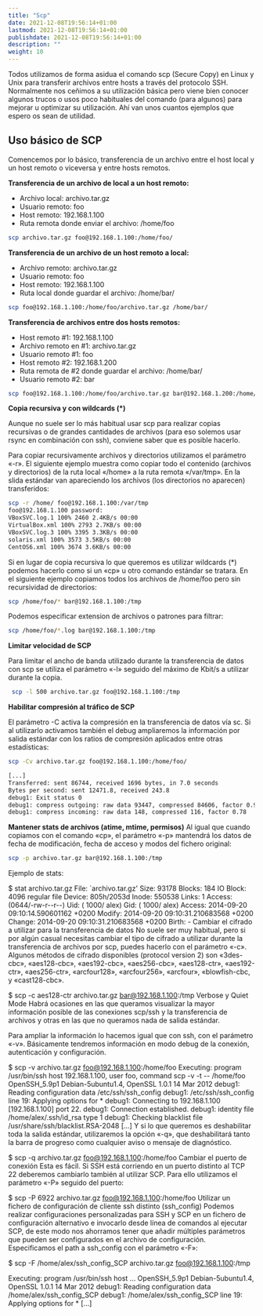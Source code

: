 ```yaml
---
title: "Scp"
date: 2021-12-08T19:56:14+01:00
lastmod: 2021-12-08T19:56:14+01:00
publishdate: 2021-12-08T19:56:14+01:00
description: ""
weight: 10
---
```


Todos utilizamos de forma asidua el comando scp (Secure Copy) en Linux y Unix para transferir archivos entre hosts a través del protocolo SSH. Normalmente nos ceñimos a su utilización básica pero viene bien conocer algunos trucos o usos poco habituales del comando (para algunos) para mejorar u optimizar su utilización. Ahí van unos cuantos ejemplos que espero os sean de utilidad.

## Uso básico de SCP

Comencemos por lo básico, transferencia de un archivo entre el host local y un host remoto o viceversa y entre hosts remotos.

**Transferencia de un archivo de local a un host remoto:**

* Archivo local: archivo.tar.gz
* Usuario remoto: foo
* Host remoto: 192.168.1.100
* Ruta remota donde enviar el archivo: /home/foo

```bash
scp archivo.tar.gz foo@192.168.1.100:/home/foo/
```


**Transferencia de un archivo de un host remoto a local:**

* Archivo remoto: archivo.tar.gz
* Usuario remoto: foo
* Host remoto: 192.168.1.100
* Ruta local donde guardar el archivo: /home/bar/

```bash
scp foo@192.168.1.100:/home/foo/archivo.tar.gz /home/bar/
```

**Transferencia de archivos entre dos hosts remotos:**

* Host remoto #1: 192.168.1.100
* Archivo remoto en #1: archivo.tar.gz
* Usuario remoto #1: foo
* Host remoto #2: 192.168.1.200
* Ruta remota de #2 donde guardar el archivo: /home/bar/
* Usuario remoto #2: bar

```bash
scp foo@192.168.1.100:/home/foo/archivo.tar.gz bar@192.168.1.200:/home/bar/
```

**Copia recursiva y con wildcards (*)**

Aunque no suele ser lo más habitual usar scp para realizar copias recursivas o de grandes cantidades de archivos (para eso solemos usar rsync en combinación con ssh), conviene saber que es posible hacerlo.

Para copiar recursivamente archivos y directorios utilizamos el parámetro «-r». El siguiente ejemplo muestra como copiar todo el contenido (archivos y directorios) de la ruta local «/home» a la ruta remota «/var/tmp». En la slida estándar van apareciendo los archivos (los directorios no aparecen) transferidos:
```bash
scp -r /home/ foo@192.168.1.100:/var/tmp
foo@192.168.1.100 password:
VBoxSVC.log.1 100% 2460 2.4KB/s 00:00
VirtualBox.xml 100% 2793 2.7KB/s 00:00
VBoxSVC.log.3 100% 3395 3.3KB/s 00:00
solaris.xml 100% 3573 3.5KB/s 00:00
CentOS6.xml 100% 3674 3.6KB/s 00:00
```

Si en lugar de copia recursiva lo que queremos es utilizar wildcards (*) podemos hacerlo como si un «cp» u otro comando estándar se tratara. En el siguiente ejemplo copiamos todos los archivos de /home/foo pero sin recursividad de directorios:

```bash
scp /home/foo/* bar@192.168.1.100:/tmp
```

Podemos especificar extension de archivos o patrones para filtrar:

```bash
scp /home/foo/*.log bar@192.168.1.100:/tmp
```

**Limitar velocidad de SCP**

Para limitar el ancho de banda utilizado durante la transferencia de datos con scp se utiliza el parámetro «-l» seguido del máximo de Kbit/s a utilizar durante la copia.

```bash
 scp -l 500 archivo.tar.gz foo@192.168.1.100:/tmp
```

**Habilitar compresión al tráfico de SCP**

El parámetro -C activa la compresión en la transferencia de datos vía sc. Si al utilizarlo activamos también el debug ampliaremos la información por salida estándar con los ratios de compresión aplicados entre otras estadísticas:

```bash
scp -Cv archivo.tar.gz foo@192.168.1.100:/home/foo/

[...]
Transferred: sent 86744, received 1696 bytes, in 7.0 seconds
Bytes per second: sent 12471.8, received 243.8
debug1: Exit status 0
debug1: compress outgoing: raw data 93447, compressed 84606, factor 0.91
debug1: compress incoming: raw data 148, compressed 116, factor 0.78
```

**Mantener stats de archivos (atime, mtime, permisos)**
Al igual que cuando copiamos con el comando «cp», el parámetro «-p» mantendrá los datos de fecha de modificación, fecha de acceso y modos del fichero original:

```bash
scp -p archivo.tar.gz bar@192.168.1.100:/tmp
```

Ejemplo de stats:

$ stat archivo.tar.gz
  File: `archivo.tar.gz'
  Size: 93178     	Blocks: 184        IO Block: 4096   regular file
Device: 805h/2053d	Inode: 550538      Links: 1
Access: (0644/-rw-r--r--)  Uid: ( 1000/    alex)   Gid: ( 1000/    alex)
Access: 2014-09-20 09:10:14.590601162 +0200
Modify: 2014-09-20 09:10:31.210683568 +0200
Change: 2014-09-20 09:10:31.210683568 +0200
 Birth: -
Cambiar el cifrado a utilizar para la transferencia de datos
No suele ser muy habitual, pero si por algún casual necesitas cambiar el tipo de cifrado a utilizar durante la transferencia de archivos por scp, puedes hacerlo con el parámetro «-c». Algunos métodos de cifrado disponibles (protocol version 2) son «3des-cbc», «aes128-cbc», «aes192-cbc», «aes256-cbc», «aes128-ctr», «aes192-ctr», «aes256-ctr», «arcfour128», «arcfour256», «arcfour», «blowfish-cbc, y «cast128-cbc».

$ scp -c aes128-ctr archivo.tar.gz bar@192.168.1.100:/tmp
Verbose y Quiet Mode
Habrá ocasiones en las que queramos visualizar la mayor información posible de las conexiones scp/ssh y la transferencia de archivos y otras en las que no queramos nada de salida estándar.

Para ampliar la información lo hacemos igual que con ssh, con el parámetro «-v». Básicamente tendremos información en modo debug de la conexión, autenticación y configuración.

$ scp -v archivo.tar.gz foo@192.168.1.100:/home/foo
Executing: program /usr/bin/ssh host 192.168.1.100, user foo, command scp -v -t -- /home/foo
OpenSSH_5.9p1 Debian-5ubuntu1.4, OpenSSL 1.0.1 14 Mar 2012
debug1: Reading configuration data /etc/ssh/ssh_config
debug1: /etc/ssh/ssh_config line 19: Applying options for *
debug1: Connecting to 192.168.1.100 [192.168.1.100] port 22.
debug1: Connection established.
debug1: identity file /home/alex/.ssh/id_rsa type 1
debug1: Checking blacklist file /usr/share/ssh/blacklist.RSA-2048
[...]
Y si lo que queremos es deshabilitar toda la salida estándar, utilizaremos la opción «-q», que deshabilitará tanto la barra de progreso como cualquier aviso o mensaje de diagnóstico.

$ scp -q archivo.tar.gz foo@192.168.1.100:/home/foo
Cambiar el puerto de conexión
Esta es fácil. Si SSH está corriendo en un puerto distinto al TCP 22 deberemos cambiarlo también al utilizar SCP. Para ello utilizamos el parámetro «-P» seguido del puerto:

$ scp -P 6922 archivo.tar.gz foo@192.168.1.100:/home/foo
Utilizar un fichero de configuración de cliente ssh distinto (ssh_config)
Podemos realizar configuraciones personalizadas para SSH y SCP en un fichero de configuración alternativo e invocarlo desde línea de comandos al ejecutar SCP, de este modo nos ahorramos tener que añadir múltiples parámetros que pueden ser configurados en el archivo de configuración. Especificamos el path a ssh_config con el parámetro «-F»:

$ scp -F /home/alex/ssh_config_SCP archivo.tar.gz foo@192.168.1.100:/tmp

Executing: program /usr/bin/ssh host ...
OpenSSH_5.9p1 Debian-5ubuntu1.4, OpenSSL 1.0.1 14 Mar 2012
debug1: Reading configuration data /home/alex/ssh_config_SCP
debug1: /home/alex/ssh_config_SCP line 19: Applying options for *
[...]